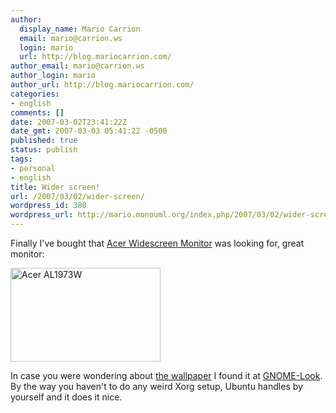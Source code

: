 ```yaml
---
author:
  display_name: Mario Carrion
  email: mario@carrion.ws
  login: mario
  url: http://blog.mariocarrion.com/
author_email: mario@carrion.ws
author_login: mario
author_url: http://blog.mariocarrion.com/
categories:
- english
comments: []
date: 2007-03-02T23:41:22Z
date_gmt: 2007-03-03 05:41:22 -0500
published: true
status: publish
tags:
- personal
- english
title: Wider screen!
url: /2007/03/02/wider-screen/
wordpress_id: 380
wordpress_url: http://mario.monouml.org/index.php/2007/03/02/wider-screen/
---
```


<p>Finally I've bought that <a href="http://global.acer.com/products/monitor/1_series.htm">Acer Widescreen Monitor</a> was looking for, great monitor:</p>
<p><a href="http://www.flickr.com/photos/mariocarrion/408451887/" title="Photo Sharing"><img src="http://farm1.static.flickr.com/174/408451887_33c4207527_m.jpg" width="240" height="150" alt="Acer AL1973W" /></a></p>
<p>In case you were wondering about <a href="http://www.gnome-look.org/content/show.php?content=49464">the wallpaper</a> I found it at <a href="http://www.gnome-look.org">GNOME-Look</a>. By the way you haven't to do any weird Xorg setup, Ubuntu handles by yourself and it does it nice.</p>
